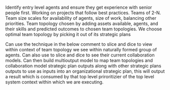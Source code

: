 Identify entry level agents and ensure they get experience with senior people first. Working on projects that follow best practices. Teams of 2-N. Team size scales for availability of agents, size of work, balancing other priorities. Team topology chosen by adding assets available, agents, and their skills and predicted outcomes to chosen team topologies. We choose optimal team topology by picking it out of its strategic plans

Can use the technique in the below comment to slice and dice to view within context of team topology we see within naturally formed group of agents. Can also use to slice and dice to see their current collaboration models. Can then build multioutput model to map team topologies and collaboration model strategic plan outputs along with other strategic plans outputs to use as inputs into an organizational strategic plan, this will output a result which is consumed by that top level priroritizier of the top level system context within which we are executing.
